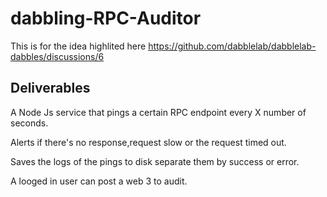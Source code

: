 # dabbling-RPC-Auditor
This is for the idea highlited here https://github.com/dabblelab/dabblelab-dabbles/discussions/6

## Deliverables 

A Node Js service that pings a certain RPC endpoint every X number of seconds.

Alerts if there's no response,request slow or the request timed out.

Saves the logs of the pings to disk separate them by success or error.

A looged in user can post a web 3 to audit.

